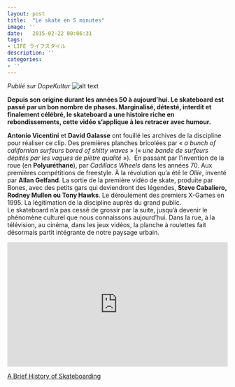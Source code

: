 ```yaml
---
layout: post
title:  "Le skate en 5 minutes"
image: ''
date:   2015-02-22 00:06:31
tags:
- LIFE ライフスタイル
description: ''
categories:
- ''
---
```



_Publié sur DopeKultur_
![alt text](https://dopekultur.files.wordpress.com/2015/02/brief-history-skateboarding.jpg)

**Depuis son origine durant les  années 50 à aujourd’hui. Le skateboard est passé par un bon nombre de  phases. Marginalisé, détesté, interdit et finalement célébré, le  skateboard a une histoire riche en rebondissements, cette vidéo s’applique à les retracer avec humour.**

**Antonio Vicentini** et **David Galasse** ont fouillé les archives de la discipline pour réaliser ce clip. Des premières planches bricolées par « _a bunch of californian surfeurs bored of shitty waves_ » (« _une bande de surfeurs dépités par les vagues de piètre qualité_ »).  En passant par l’invention de la roue (en **Polyuréthane**), par _Cadillacs Wheels_ dans les années 70. Aux premières compétitions de freestyle. À la révolution qu’a été le _Ollie_, inventé par **Allan Gelfand**. La sortie de la première vidéo de skate, produite par Bones, avec des petits gars qui deviendront des légendes, **Steve Cabaliero, Rodney Mullen ou Tony Hawks**. Le déroulement des premiers X-Games en 1995. La légitimation de la discipline auprès du grand public.  
Le skateboard n’a pas cessé de grossir par la suite, jusqu’à devenir  le phénomène culturel que nous connaissons aujourd’hui. Dans la rue, à  la télévision, au cinéma, dans les jeux vidéos, la planche à roulettes fait désormais partit intégrante de notre paysage urbain.

<div style="padding:56.25% 0 0 0;position:relative;align:center"><iframe src="https://player.vimeo.com/video/119291597?color=d6ffcf&title=0&byline=0&portrait=0" style="position:absolute;top:0;left:0;width:100%;height:100%;" frameborder="0" allow="autoplay; fullscreen" allowfullscreen></iframe></div><script src="https://player.vimeo.com/api/player.js"></script>
<p><a href="https://vimeo.com/119291597">A Brief History of Skateboarding</a></p>
